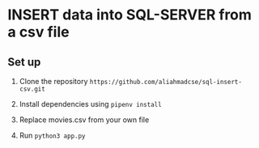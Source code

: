 # INSERT data into SQL-SERVER from a csv file

## Set up

1. Clone the repository `https://github.com/aliahmadcse/sql-insert-csv.git`

2. Install dependencies using `pipenv install`

3. Replace movies.csv from your own file

4. Run `python3 app.py`
